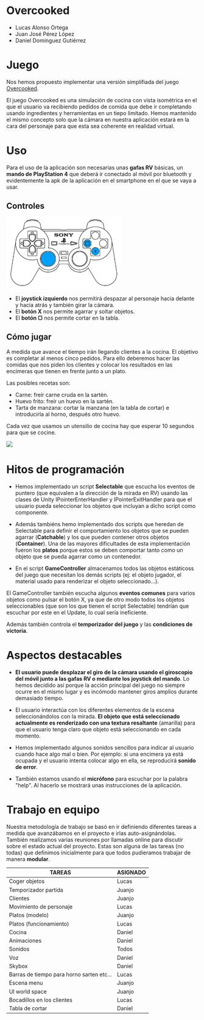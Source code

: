 # Overcooked
* Lucas Alonso Ortega
* Juan José Pérez López
* Daniel Domínguez Gutiérrez
# Juego
Nos hemos propuesto implementar una versión simplifiada del juego [Overcooked](https://store.steampowered.com/app/448510/Overcooked/?l=spanish).

El juego Overcooked es una simulación de cocina con vista isométrica en el que el usuario va recibiendo pedidos de comida que debe ir completando usando ingredientes y herramientas en un tiepo limitado. Hemos mantenido el mismo concepto solo que la cámara en nuestra aplicación estará en la cara del personaje para que esta sea coherente en realidad virtual.

# Uso
Para el uso de la aplicación son necesarias unas **gafas RV** básicas, un **mando de PlayStation 4** que deberá ir conectado al móvil por bluetooth y evidentemente la apk de la aplicación en el smartphone en el que se vaya a usar.
## Controles
<img src="img/controller.jpg" width="300">

* El **joystick izquierdo** nos permitirá despazar al personaje hacia delante y hacia atrás y también girar la cámara.
* El **botón X** nos permite agarrar y soltar objetos.
* El **botón ▢** nos permite cortar en la tabla.

## Cómo jugar
A medida que avance el tiempo irán llegando clientes a la cocina. El objetivo es completar al menos cinco pedidos.
Para ello deberemos hacer las comidas que nos piden los clientes y colocar los resultados en las encimeras que tienen en frente junto a un plato.

Las posibles recetas son:

* Carne: freír carne cruda en la sartén.
* Huevo frito: freír un huevo en la sartén.
* Tarta de manzana: cortar la manzana (en la tabla de cortar) e introducirla al horno, después otro huevo.

Cada vez que usamos un utensilio de cocina hay que esperar 10 segundos para que se cocine.

![](img/animatedGif.gif)

# Hitos de programación

* Hemos implementado un script **Selectable** que escucha los eventos de puntero (que equivalen a la dirección de la mirada en RV) usando las clases de Unity IPointerEnterHandler y IPointerExitHandler para que el usuario pueda seleccionar los objetos que incluyan a dicho script como componente.

* Además tambiéns hemo implementado dos scripts que heredan de Selectable para definir el comportamiento los objetos que se pueden agarrar (**Catchable**) y los que pueden contener otros objetos (**Container**). Una de las mayores dificultades de esta implementación fueron los **platos** porque estos se deben comportar tanto como un objeto que se pueda agarrar como un contenedor.

* En el script **GameController** almacenamos todos las objetos estáticoss del juego que necesitan los demás scripts (ej: el objeto jugador, el material usado para renderizar el objeto seleccionado...).

El GameController también escucha algunos **eventos comunes** para varios objetos como pulsar el botón X, ya que de otro modo todos los objetos seleccionables (que son los que tienen el script Selectable) tendrían que escuchar por este en el Update, lo cual sería ineficiente.

Además también controla el **temporizador del juego** y las **condiciones de victoria**.

# Aspectos destacables
* **El usuario puede desplazar el giro de la cámara usando el giroscopio del móvil junto a las gafas RV o mediante los joystick del mando**. Lo hemos decidido así porque la acción principal del juego no siempre ocurre en el mismo lugar y es incómodo mantener giros amplios durante demasiado tiempo.

* El usuario interactúa con los diferentes elementos de la escena seleccionándolos con la mirada. **El objeto que está seleccionado actualmente es renderizado con una textura resaltante** (amarilla) para que el usuario tenga claro que objeto está seleccionando en cada momento.

* Hemos implementado algunos sonidos sencillos para indicar al usuario cuando hace algo mal o bien. Por ejemplo: si una encimera ya está ocupada y el usuario intenta colocar algo en ella, se reproducirá **sonido de error**.

* También estamos usando el **micrófono** para escuchar por la palabra "help". Al hacerlo se mostrará unas instrucciones de la aplicación.

# Trabajo en equipo
Nuestra metodología de trabajo se basó en ir definiendo diferentes tareas a medida que avanzábamos en el proyecto e irlas auto-asignándolas. También realizamos varias reuniones por llamadas online para discutir sobre el estado actual del proyecto. Estas son alguna de las tareas (no todas) que definimos inicialmente para que todos pudieramos trabajar de manera **modular**.

|TAREAS|ASIGNADO|
|---|---|
|Coger objetos|Lucas|
|Temporizador partida|Juanjo|
|Clientes|Juanjo|
|Movimiento de personaje|Lucas|
|Platos (modelo)|Juanjo|
|Platos (funcionamiento)|Lucas|
|Cocina|Daniel|
|Animaciones|Daniel|
|Sonidos|Todos|
|Voz|Daniel|
|Skybox|Daniel|
|Barras de tiempo para horno sarten etc...|Lucas|
|Escena menu|Juanjo|
|UI world space|Juanjo|
|Bocadillos en los clientes|Lucas|
|Tabla de cortar|Daniel|


